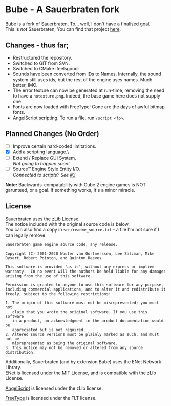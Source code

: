 # Bube - A Sauerbraten fork
Bube is a fork of Sauerbraten, To... well, I don't have a finalised goal.\
This is *not* Sauerbraten, You can find that project [here](http://sauerbraten.org/).

## Changes - thus far;
 * Restructured the repository.
 * Switched to GIT from SVN.
 * Switched to CMake :feelsgood:
 * Sounds have been converted from IDs to Names. Internally, the sound system still uses ids, but the rest of the engine uses names. Much better, IMO.
 * The error texture can now be generated at run-time, removing the need to have a `notexture.png`. Indeed, the base game here does not supply one.
 * Fonts are now loaded with FreeType! Gone are the days of awful bitmap fonts.
 * AngelScript scripting. To run a file, run `/script <fp>`.

## Planned Changes (No Order)
- [ ] Improve certain hard-coded limitations.
- [x] Add a scripting language.\
- [ ] Extend / Replace GUI System.\
      *Not going to happen soon!*
- [ ] Source:tm: Engine Style Entity I/O.\
      *Connected to scripts? See [#3](https://github.com/ACBob/Bube/issues/3)*

**Note:** Backwards-compatability with Cube 2 engine games is NOT garunteed, or a goal. If something works, It's a minor miracle.

## License
Sauerbraten uses the zLib License.\
The notice included with the original source code is below.\
You can also find a copy in `src/readme_source.txt` - a file I'm not sure if I can legally remove.
```
Sauerbraten game engine source code, any release.

Copyright (C) 2001-2020 Wouter van Oortmerssen, Lee Salzman, Mike Dysart, Robert Pointon, and Quinton Reeves

This software is provided 'as-is', without any express or implied
warranty.  In no event will the authors be held liable for any damages
arising from the use of this software.

Permission is granted to anyone to use this software for any purpose,
including commercial applications, and to alter it and redistribute it
freely, subject to the following restrictions:

1. The origin of this software must not be misrepresented; you must not
   claim that you wrote the original software. If you use this software
   in a product, an acknowledgment in the product documentation would be
   appreciated but is not required.
2. Altered source versions must be plainly marked as such, and must not be
   misrepresented as being the original software.
3. This notice may not be removed or altered from any source distribution.
```

Additionally, Sauerbraten (and by extension Bube) uses the ENet Network Library.\
ENet is licensed under the MIT License, and is compatible with the zLib License.

[AngelScript](http://www.angelcode.com/angelscript/) is licensed under the zLib license.

[FreeType](https://www.freetype.org/) is licensed under the FLT license.